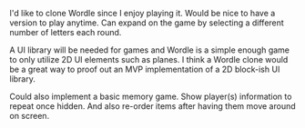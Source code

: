 I'd like to clone Wordle since I enjoy playing it. Would be nice to have a version to play anytime. Can expand on the game by selecting a different number of letters each round.

A UI library will be needed for games and Wordle is a simple enough game to only utilize 2D UI elements such as planes. I think a Wordle clone would be a great way to proof out an MVP implementation of a 2D block-ish UI library.

Could also implement a basic memory game. Show player(s) information to repeat once hidden. And also re-order items after having them move around on screen.